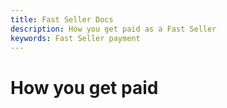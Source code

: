```yaml
---
title: Fast Seller Docs
description: How you get paid as a Fast Seller
keywords: Fast Seller payment
---
```


# How you get paid

